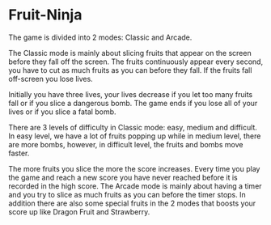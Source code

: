 # Fruit-Ninja
 
The game is divided into 2 modes: Classic and Arcade. 

The Classic mode is mainly about slicing fruits that appear on the screen before they fall off the screen. The fruits continuously appear every second, you have to cut as much fruits as you can before they fall. If the fruits fall off-screen you lose lives. 

Initially you have three lives, your lives decrease if you let too many fruits fall or if you slice a dangerous bomb. The game ends if you lose all of your lives or if you slice a fatal bomb. 

There are 3 levels of difficulty in Classic mode: easy, medium and difficult. In easy level, we have a lot of fruits popping up while in medium level, there are more bombs, however, in difficult level, the fruits and bombs move faster.

The more fruits you slice the more the score increases. Every time you play the game and reach a new score you have never reached before it is recorded in the high score. The Arcade mode is mainly about having a timer and you try to slice as much fruits as you can before the timer stops. In addition there are also some special fruits in the 2 modes that boosts your score up like Dragon Fruit and Strawberry.
